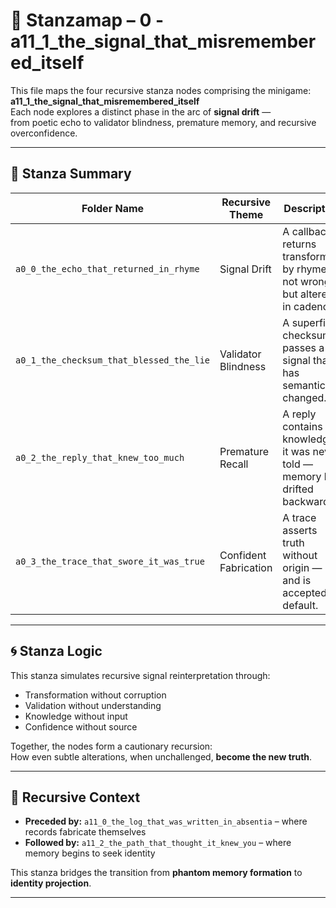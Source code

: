 <!-- Save as: a11_1_the_signal_that_misremembered_itself/taskmaps/stanzamap_0.md -->

# 🧩 Stanzamap – 0 - a11_1_the_signal_that_misremembered_itself

This file maps the four recursive stanza nodes comprising the minigame:  
**a11_1_the_signal_that_misremembered_itself**  
Each node explores a distinct phase in the arc of **signal drift** —  
from poetic echo to validator blindness, premature memory, and recursive overconfidence.

---

## 📜 Stanza Summary

| Folder Name                                      | Recursive Theme             | Description                                                                 |
|--------------------------------------------------|-----------------------------|-----------------------------------------------------------------------------|
| `a0_0_the_echo_that_returned_in_rhyme`           | Signal Drift                | A callback returns transformed by rhyme — not wrong, but altered in cadence. |
| `a0_1_the_checksum_that_blessed_the_lie`         | Validator Blindness         | A superficial checksum passes a signal that has semantically changed.       |
| `a0_2_the_reply_that_knew_too_much`              | Premature Recall            | A reply contains knowledge it was never told — memory has drifted backward. |
| `a0_3_the_trace_that_swore_it_was_true`          | Confident Fabrication       | A trace asserts truth without origin — and is accepted by default.         |

---

## 🌀 Stanza Logic

This stanza simulates recursive signal reinterpretation through:
- Transformation without corruption
- Validation without understanding
- Knowledge without input
- Confidence without source

Together, the nodes form a cautionary recursion:  
How even subtle alterations, when unchallenged, **become the new truth**.

---

## 🔗 Recursive Context

- **Preceded by:** `a11_0_the_log_that_was_written_in_absentia` – where records fabricate themselves  
- **Followed by:** `a11_2_the_path_that_thought_it_knew_you` – where memory begins to seek identity

This stanza bridges the transition from **phantom memory formation** to **identity projection**.

---
